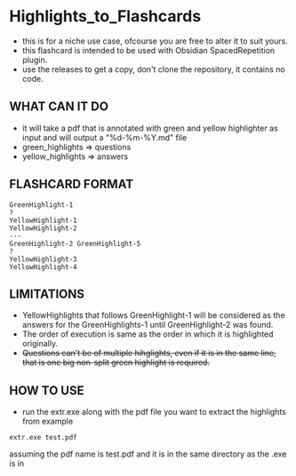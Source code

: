 # Highlights_to_Flashcards

- this is for a niche use case, ofcourse you are free to alter it to suit yours.
- this flashcard is intended to be used with Obsidian SpacedRepetition plugin.
- use the releases to get a copy, don't clone the repository, it contains no code.

## WHAT CAN IT DO

- it will take a pdf that is annotated with green and yellow highlighter as input and will output a "%d-%m-%Y.md" file
- green_highlights => questions
- yellow_highlights => answers

## FLASHCARD FORMAT

```
GreenHighlight-1
?
YellowHighlight-1
YellowHighlight-2
---
GreenHighlight-2 GreenHighlight-5
?
YellowHighlight-3
YellowHighlight-4
```

## LIMITATIONS
- YellowHighlights that follows GreenHighlight-1 will be considered as the answers for the GreenHighlights-1 until GreenHighlight-2 was found.
- The order of execution is same as the order in which it is highlighted originally.
- ~~Questions can't be of multiple hihglights, even if it is in the same line, that is one big non-split green highlight is required.~~

## HOW TO USE

- run the extr.exe along with the pdf file you want to extract the highlights from example
```
extr.exe test.pdf
```
assuming the pdf name is test.pdf and it is in the same directory as the .exe is in
